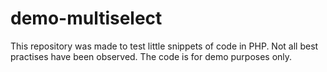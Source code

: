 # demo-multiselect
This repository was made to test little snippets of code in PHP. Not all best practises have been observed. The code is for demo purposes only.
